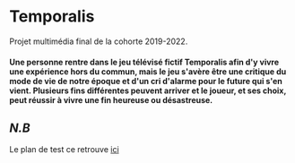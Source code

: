 # Temporalis
Projet multimédia final de la cohorte 2019-2022.


#### Une personne rentre dans le jeu télévisé fictif Temporalis afin d'y vivre une expérience hors du commun, mais le jeu s'avère être une critique du mode de vie de notre époque et d'un cri d'alarme pour le future qui s'en vient. Plusieurs fins différentes peuvent arriver et le joueur, et ses choix, peut réussir à vivre une fin heureuse ou désastreuse.


## ***N.B***
Le plan de test ce retrouve [ici](/production)
